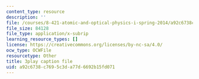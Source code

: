 ```yaml
---
content_type: resource
description: ''
file: /courses/8-421-atomic-and-optical-physics-i-spring-2014/a92c6738c7695c3da77d6692b15fd071_kWNv0-0tlAw.vtt
file_size: 84128
file_type: application/x-subrip
learning_resource_types: []
license: https://creativecommons.org/licenses/by-nc-sa/4.0/
ocw_type: OCWFile
resourcetype: Other
title: 3play caption file
uid: a92c6738-c769-5c3d-a77d-6692b15fd071
---
```

